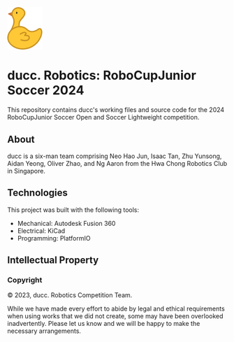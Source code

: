 <img src="assets/icons/logo.png" alt="" width="80"/>

# ducc. Robotics: RoboCupJunior Soccer 2024

This repository contains ducc's working files and source code for the 2024 RoboCupJunior Soccer Open and Soccer Lightweight competition.

## About

ducc is a six-man team comprising Neo Hao Jun, Isaac Tan, Zhu Yunsong, Aidan Yeong, Oliver Zhao, and Ng Aaron from the Hwa Chong Robotics Club in Singapore.

## Technologies

This project was built with the following tools:

- Mechanical: Autodesk Fusion 360
- Electrical: KiCad
- Programming: PlatformIO

## Intellectual Property

### Copyright

© 2023, ducc. Robotics Competition Team.

While we have made every effort to abide by legal and ethical requirements when using works that we did not create, some may have been overlooked inadvertently. Please let us know and we will be happy to make the necessary arrangements.